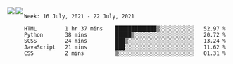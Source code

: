 <a href="https://github.com/anuraghazra/github-readme-stats">
  <img align="left" src="https://github-readme-stats.vercel.app/api?username=Tanesan&count_private=true&show_icons=true" />
</a>
<a href="https://github.com/anuraghazra/github-readme-stats">
  <img align="left" src="https://github-readme-stats.vercel.app/api/top-langs/?username=Tanesan" />
</a>

<!--START_SECTION:waka-->
```text
Week: 16 July, 2021 - 22 July, 2021

HTML         1 hr 37 mins    █████████████▒░░░░░░░░░░░   52.97 % 
Python       38 mins         █████▒░░░░░░░░░░░░░░░░░░░   20.72 % 
SCSS         24 mins         ███▒░░░░░░░░░░░░░░░░░░░░░   13.24 % 
JavaScript   21 mins         ███░░░░░░░░░░░░░░░░░░░░░░   11.62 % 
CSS          2 mins          ▒░░░░░░░░░░░░░░░░░░░░░░░░   01.31 % 
```
<!--END_SECTION:waka-->
